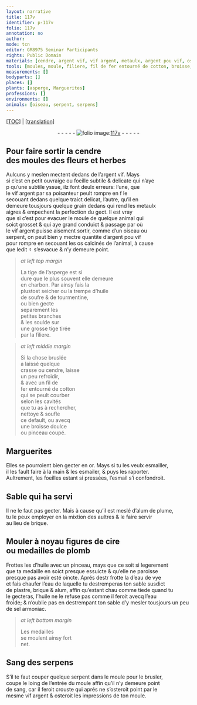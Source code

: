 ```yaml
---
layout: narrative
title: 117v
identifier: p-117v
folio: 117v
annotation: no
author:
mode: tcn
editor: GR8975 Seminar Participants
rights: Public Domain
materials: [cendre, argent vif, vif argent, metaulx, argent pou vif, os calcinés de l’animal, ☿, charbon, huile de soufre, tourmentine, soulde, fil de fer, cotton, or, esmailler, esmailer, esmail, alum de plume, brique, cire, plomb, huile, eau de vye, eau, plastre, alum, sel armoniac, Sang des serpens, sang]
tools: [moules, moule, filiere, fil de fer entourné de cotton, broisse, pinceau]
measurements: []
bodyparts: []
places: []
plants: [asperge, Marguerites]
professions: []
environments: []
animals: [oiseau, serpent, serpens]
---
```


<p><a href="{{ site.baseurl }}/normalized/">[TOC]</a> | <a href="{{ site.baseurl }}/texts/p-117v_tl/" target="_blank">[translation]</a></p><div class="folio" align="center">- - - - - <a href="http://gallica.bnf.fr/ark:/12148/btv1b10500001g/f240.image" target="_blank"><img src="https://cu-mkp.github.io/2017-workshop-edition/assets/photo-icon.png" alt="folio image: " style="display:inline-block; margin-bottom:-3px;"/>117v</a> - - - - - </div>  
  

## Pour faire sortir la <span class="m">cendre</span><br/> des <span class="tl">moules</span> des fleurs et herbes

 
Aulcuns y <span class="del">meslen</span> mectent dedans de l’<span class="m">argent vif</span>. Mays<br/> si c’est en petit ouvraige ou foeille subtile & delicate qui n’aye<br/> <span class="del">p</span> qu’une subtile yssue, ilz font deulx erreurs: l’une, que<br/> le <span class="m">vif argent</span> par sa poisanteur peult rompre en <span class="del">f</span> le<br/> secouant dedans quelque traict delicat, l’autre, qu’il en<br/> demeure tousjours quelque grain dedans qui rend les <span class="m">metaulx</span><br/> aigres & empechent la perfection du gect. Il est vray<br/> que si c’est pour evacuer le <span class="tl">moule</span> de quelque animal qui<br/> soict grosset & qui aye grand conduict & passage par où<br/> le <span class="m">vif argent</span> puisse aisement sortir, comme d’un <span class="al">oiseau</span> ou<br/> <span class="al">serpent</span>, on peut bien y mectre quantite d’<span class="m">argent <span class="del">pou</span> vif</span><br/> pour rompre en secouant les <span class="m">os calcinés de l’animal</span>, à cause<br/> que ledit <span class="m">☿</span> s’esvacue & n’y demeure point.
 
> *at left top margin*
> 
> 
>   La tige de l’<span class="pa">asperge</span> est si<br/> dure que le plus souvent elle demeure<br/> en <span class="m">charbon</span>. Par ainsy fais la<br/> plustost seicher ou la trempe d’<span class="m">huile<br/> de soufre</span> & de <span class="m">tourmentine</span>,<br/> ou bien gecte<br/> separement les<br/> petites branches<br/> & les <span class="m">soulde</span> sur<br/> une grosse tige tirée<br/> par la <span class="tl">filiere</span>.
 
> *at left middle margin*
> 
> 
>   Si la chose bruslée<br/> a laissé quelque<br/> crasse ou <span class="m">cendre</span>, laisse<br/> un peu refroidir,<br/> & avec un <span class="tl"><span class="m">fil de<br/> fer</span> entourné de <span class="m">cotton</span></span><br/> qui se peult courber<br/> selon les cavités<br/> que tu as à rechercher,<br/> nettoye & soufle<br/> ce default, ou avecq<br/> une <span class="tl">broisse</span> doulce<br/> ou <span class="tl">pinceau</span> coupé.
 
 
  

## <span class="pa">Marguerites</span>

 
Elles se pourroient bien gecter en <span class="m">or</span>. Mays si tu les veulx <span class="m">esmailler</span>,<br/> il les fault faire à la main & les <span class="m">esmailer</span>, & puys les raporter.<br/> Aultrement, les foeilles estant si pressées, l’<span class="m">esmail</span> s’i confondroit.
 
 
  

## Sable qui ha servi

 
Il ne le faut pas gecter. Mais à cause qu’il est meslé d’<span class="m">alum de plume</span>,<br/> tu le peux employer en la mixtion des aultres & le faire servir<br/> au lieu de <span class="m">brique</span>.
 
 
  

## Mouler à noyau figures de <span class="m">cire</span><br/> ou medailles de <span class="m">plomb</span>

 
Frottes les d’<span class="m">huile</span> avec un <span class="tl">pinceau</span>, mays que ce soit si legerem<span class="exp">ent</span><br/> que ta medaille en soict presque essuicte & qu’elle ne paroisse<br/> presque pas avoir esté oincte. Aprés <span class="del">destr</span> frotte la d’<span class="m">eau de vye</span><br/> et fais chaufer l’<span class="m">eau</span> de laquelle tu destremperas ton sable susdict<br/> de <span class="m">plastre</span>, <span class="m">brique</span> & <span class="m">alum</span>, affin qu’estant <span class="del">chau</span> co<span class="exp">mm</span>e tiede quand tu<br/> le gecteras, l’<span class="m">huile</span> ne le refuse pas co<span class="exp">mm</span>e il feroit avecq l’<span class="m">eau</span><br/> froide; <span class="add">& n’oublie pas en destrempa<span class="exp">n</span>t ton sable d’y mesler tousjours un peu<br/> de <span class="m">sel armoniac</span>.</span>
 
> *at left bottom margin*
> 
> 
>   Les medailles<br/> se moulent ainsy fort<br/> net.
 
 
  

## <span class="m">Sang des <span class="al">serpens</span></span>

 
S’il te faut couper quelque <span class="al">serpent</span> dans le <span class="tl">moule</span> pour le brusler,<br/> coupe le loing de l’entrée du <span class="tl">moule</span> affin qu’il n’y demeure point<br/> de <span class="m">sang</span>, car il feroit crouste qui aprés ne s’osteroit point par le<br/> mesme <span class="m">vif argent</span> & osteroit les impressions de ton <span class="tl">moule</span>.
 
